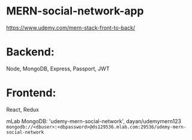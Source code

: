 # MERN-social-network-app
https://www.udemy.com/mern-stack-front-to-back/

# Backend: 
Node, MongoDB, Express, Passport, JWT
# Frontend: 
React, Redux

mLab MongoDB: 'udemy-mern-social-network', dayan/udemymern123
`mongodb://<dbuser>:<dbpassword>@ds129536.mlab.com:29536/udemy-mern-social-network`
